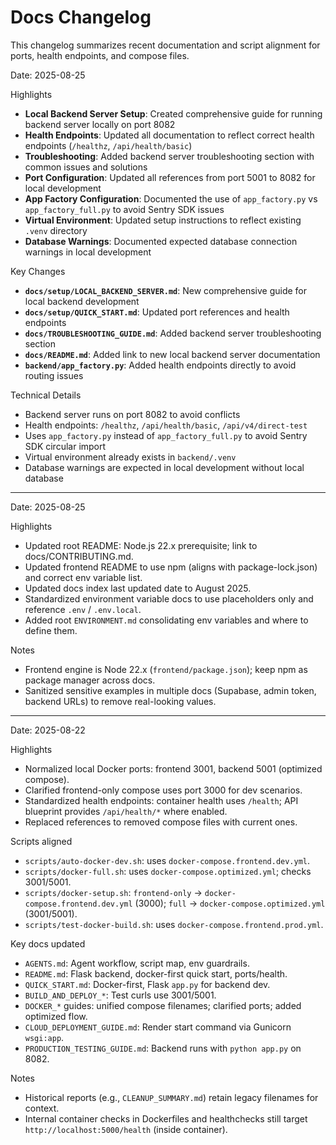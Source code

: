 # Docs Changelog

This changelog summarizes recent documentation and script alignment for ports, health endpoints, and compose files.

Date: 2025-08-25

Highlights
- **Local Backend Server Setup**: Created comprehensive guide for running backend server locally on port 8082
- **Health Endpoints**: Updated all documentation to reflect correct health endpoints (`/healthz`, `/api/health/basic`)
- **Troubleshooting**: Added backend server troubleshooting section with common issues and solutions
- **Port Configuration**: Updated all references from port 5001 to 8082 for local development
- **App Factory Configuration**: Documented the use of `app_factory.py` vs `app_factory_full.py` to avoid Sentry SDK issues
- **Virtual Environment**: Updated setup instructions to reflect existing `.venv` directory
- **Database Warnings**: Documented expected database connection warnings in local development

Key Changes
- **`docs/setup/LOCAL_BACKEND_SERVER.md`**: New comprehensive guide for local backend development
- **`docs/setup/QUICK_START.md`**: Updated port references and health endpoints
- **`docs/TROUBLESHOOTING_GUIDE.md`**: Added backend server troubleshooting section
- **`docs/README.md`**: Added link to new local backend server documentation
- **`backend/app_factory.py`**: Added health endpoints directly to avoid routing issues

Technical Details
- Backend server runs on port 8082 to avoid conflicts
- Health endpoints: `/healthz`, `/api/health/basic`, `/api/v4/direct-test`
- Uses `app_factory.py` instead of `app_factory_full.py` to avoid Sentry SDK circular import
- Virtual environment already exists in `backend/.venv`
- Database warnings are expected in local development without local database

---

Date: 2025-08-25

Highlights
- Updated root README: Node.js 22.x prerequisite; link to docs/CONTRIBUTING.md.
- Updated frontend README to use npm (aligns with package-lock.json) and correct env variable list.
- Updated docs index last updated date to August 2025.
- Standardized environment variable docs to use placeholders only and reference `.env` / `.env.local`.
- Added root `ENVIRONMENT.md` consolidating env variables and where to define them.

Notes
- Frontend engine is Node 22.x (`frontend/package.json`); keep npm as package manager across docs.
 - Sanitized sensitive examples in multiple docs (Supabase, admin token, backend URLs) to remove real-looking values.

---

Date: 2025-08-22

Highlights
- Normalized local Docker ports: frontend 3001, backend 5001 (optimized compose).
- Clarified frontend-only compose uses port 3000 for dev scenarios.
- Standardized health endpoints: container health uses `/health`; API blueprint provides `/api/health/*` where enabled.
- Replaced references to removed compose files with current ones.

Scripts aligned
- `scripts/auto-docker-dev.sh`: uses `docker-compose.frontend.dev.yml`.
- `scripts/docker-full.sh`: uses `docker-compose.optimized.yml`; checks 3001/5001.
- `scripts/docker-setup.sh`: `frontend-only` → `docker-compose.frontend.dev.yml` (3000); `full` → `docker-compose.optimized.yml` (3001/5001).
- `scripts/test-docker-build.sh`: uses `docker-compose.frontend.prod.yml`.

Key docs updated
- `AGENTS.md`: Agent workflow, script map, env guardrails.
- `README.md`: Flask backend, docker-first quick start, ports/health.
- `QUICK_START.md`: Docker-first, Flask `app.py` for backend dev.
- `BUILD_AND_DEPLOY_*`: Test curls use 3001/5001.
- `DOCKER_*` guides: unified compose filenames; clarified ports; added optimized flow.
- `CLOUD_DEPLOYMENT_GUIDE.md`: Render start command via Gunicorn `wsgi:app`.
- `PRODUCTION_TESTING_GUIDE.md`: Backend runs with `python app.py` on 8082.

Notes
- Historical reports (e.g., `CLEANUP_SUMMARY.md`) retain legacy filenames for context.
- Internal container checks in Dockerfiles and healthchecks still target `http://localhost:5000/health` (inside container).
